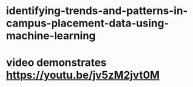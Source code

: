 # identifying-trends-and-patterns-in-campus-placement-data-using-machine-learning
# video demonstrates https://youtu.be/jv5zM2jvt0M
